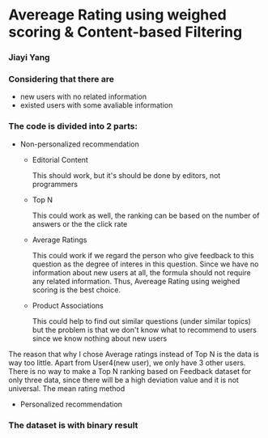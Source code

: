 # Avereage Rating using weighed scoring & Content-based Filtering 
### Jiayi Yang
### Considering that there are 
- new users with no related information
- existed users with some avaliable information
### The code is divided into 2 parts:
- Non-personalized recommendation
   - Editorial Content 
     
     This should work, but it's should be done by editors, not programmers
   - Top N
     
     This could work as well, the ranking can be based on the number of answers or the the click rate
   - Average Ratings
   
     This could work if we regard the person who give feedback to this question as the degree of interes in this question. 
     Since we have no information about new users at all, the formula should not require any related information. 
     Thus, Avereage Rating using weighed scoring is the best choice. 
     
   - Product Associations
   
     This could help to find out similar questions (under similar topics) but the problem is that we don't know what to recommend to users since we know nothing about new users
     
 The reason that why I chose Average ratings instead of Top N is the data is way too little. Apart from User4(new user), we only have 3 other users.
 There is no way to make a Top N ranking based on Feedback dataset for only three data, since there will be a high deviation value and it is not universal.
 The mean rating method    
- Personalized recommendation

### The dataset is with binary result 
